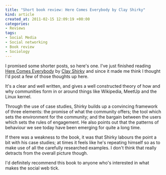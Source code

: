```yaml
--- 
title: "Short book review: Here Comes Everybody by Clay Shirky"
kind: article
created_at: 2011-02-15 12:09:19 +00:00
categories: 
- Reviews
tags: 
- Social Media
- Social networking
- Book review
- Sociology
---
```

I promised some shorter posts, so here's one. I've just finished reading [Here Comes Everybody][] by [Clay Shirky][] and since it made me think I thought I'd post a few of those thoughts up here.

[Here Comes Everybody]: http://www.amazon.co.uk/Here-Comes-Everybody-Happens-Together/dp/0141030623/
[Clay Shirky]: http://en.wikipedia.org/wiki/Clay_Shirky

It's a clear and well written, and gives a well constructed theory of how and why communities form in or around things like Wikipedia, MeetUp and the Linux kernel.

Through the use of case studies, Shirky builds up a convincing framework of three elements: the promise of what the community offers; the tool which sets the environment for the community; and the bargain between the users which sets the rules of engagement. He also points out that the patterns of behaviour we see today have been emerging for quite a long time.

If there was a weakness to the book, it was that Shirky labours the point a bit with his case studies; at times it feels like he's repeating himself so as to make use of all the carefully researched examples. I don't think that really detracts from the overall picture though.

I'd definitely recommend this book to anyone who's interested in what makes the social web tick.
